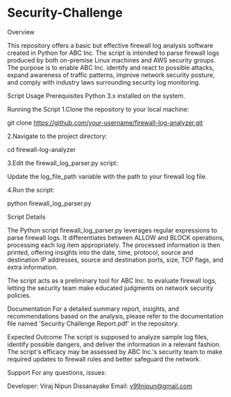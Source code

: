 # Security-Challenge

Overview

This repository offers a basic but effective firewall log analysis software created in Python for ABC Inc. The script is intended to parse firewall logs produced by both on-premise Linux machines and AWS security groups. The purpose is to enable ABC Inc. identify and react to possible attacks, expand awareness of traffic patterns, improve network security posture, and comply with industry laws surrounding security log monitoring.

Script Usage 
Prerequisites 
Python 3.x installed on the system. 

Running the Script 
1.Clone the repository to your local machine:

 git clone https://github.com/your-username/firewall-log-analyzer.git 

2.Navigate to the project directory:

cd firewall-log-analyzer 

3.Edit the firewall_log_parser.py script:

Update the log_file_path variable with the path to your firewall log file. 

4.Run the script:

python firewall_log_parser.py

Script Details

The Python script firewall_log_parser.py leverages regular expressions to parse firewall logs. It differentiates between ALLOW and BLOCK operations, processing each log item appropriately. The processed information is then printed, offering insights into the date, time, protocol, source and destination IP addresses, source and destination ports, size, TCP flags, and extra information.

The script acts as a preliminary tool for ABC Inc. to evaluate firewall logs, letting the security team make educated judgments on network security policies.

Documentation
For a detailed summary report, insights, and recommendations based on the analysis, please refer to the documentation file named 'Security Challenge Report.pdf' in the repository.

Expected Outcome
The script is supposed to analyze sample log files, identify possible dangers, and deliver the information in a relevant fashion. The script's efficacy may be assessed by ABC Inc.'s security team to make required updates to firewall rules and better safeguard the network.

Support
For any questions, issues:

Developer: Viraj Nipun Dissanayake
Email: v99nipun@gmail.com

